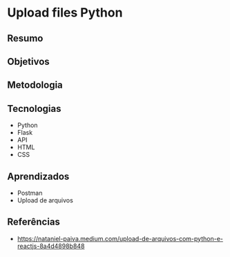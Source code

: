 # Upload files Python

## Resumo

## Objetivos

## Metodologia

## Tecnologias
- Python
- Flask
- API
- HTML
- CSS

## Aprendizados
- Postman
- Upload de arquivos

## Referências
- https://nataniel-paiva.medium.com/upload-de-arquivos-com-python-e-reactjs-8a4d4898b848